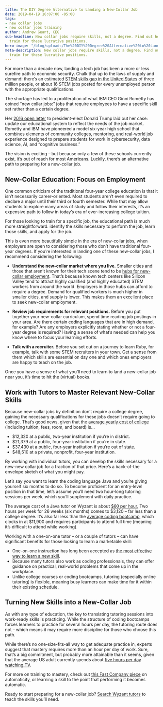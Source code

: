 ```yaml
---
title: The DIY Degree Alternative to Landing a New-Collar Job
date: 2019-04-19 16:07:00 -05:00
tags:
- new collar jobs
- new collar jobs training
author: Andrew Geant, CEO
sub-headline: New collar jobs require skills, not a degree. Find out how to cost-effectively
  train for these lucrative positions.
hero-image: "/blog/uploads/The%20DIY%20Degree%20Alternative%20to%20Landing%20a%20New-Collar%20Job.png"
meta-description: New collar jobs require skills, not a degree. Find out how to cost-effectively
  train for these lucrative positions.
---
```


For more than a decade now, landing a tech job has been a more or less surefire path to economic security. Chalk that up to the laws of supply and demand: there’s an estimated [STEM skills gap in the United States](https://research.newamericaneconomy.org/report/sizing-up-the-gap-in-our-supply-of-stem-workers/) of three million people, or about 16 STEM jobs posted for every unemployed person with the appropriate qualifications.

The shortage has led to a proliferation of what IBM CEO Ginni Rometty has coined “new collar jobs:” jobs that require employees to have a specific skill set rather than a certain degree.

Her [2016 open letter](https://www.ibm.com/blogs/policy/ibm-ceo-ginni-romettys-letter-u-s-president-elect/) to president-elect Donald Trump laid out her case: update our educational system to reflect the needs of the job market. Rometty and IBM have pioneered a model six-year high school that combines elements of community colleges, mentoring, and real-world job experience designed to prepare students for work in cybersecurity, data science, AI, and “cognitive business.”

The vision is exciting – but because only a few of these schools currently exist, it’s out of reach for most Americans. Luckily, there’s an alternative path to preparing for a new-collar job. 

## New-Collar Education: Focus on Employment

One common criticism of the traditional four-year college education is that it isn’t necessarily career-oriented. Most students aren’t even required to declare a major until their third or fourth semester. While that may allow students to explore many areas of study and follow their interests, it’s an expensive path to follow in today’s era of ever-increasing college tuition.

For those looking to train for a specific job, the educational path is much more straightforward: identify the skills necessary to perform the job, learn those skills, and apply for the job.

This is even more beautifully simple in the era of new-collar jobs, when employers are open to considering those who don’t have traditional four-year degrees. If you’re interested in landing one of these new-collar jobs, I recommend considering the following:

* **Understand the new-collar market where you live.** Smaller cities and those that aren’t known for their tech scene tend to be [hubs for new-collar employment](https://www.marketplace.org/2018/02/07/business/no-degree-required-more-tech-employers-looking-skills-rather-diploma). That’s because known tech centers like Silicon Valley tend to attract highly qualified (and highly educated) STEM workers from around the world. Employers in those hubs can afford to require a degree. Demand for qualified workers is much higher in smaller cities, and supply is lower. This makes them an excellent place to seek new-collar employment.

* **Review job requirements for relevant positions.** Before you put together your new-collar curriculum, spend time reading job postings in your area. Are there certain coding languages that are in high demand, for example? Are any employers explicitly stating whether or not a four-year degree is required? Having a sense of what’s needed can help you know where to focus your learning efforts.

* **Talk with a recruiter.** Before you set out on a journey to learn Ruby, for example, talk with some STEM recruiters in your town. Get a sense from them which skills are essential on day one and which ones employers are happy to teach on the job. 

Once you have a sense of what you’ll need to learn to land a new-collar job near you, it’s time to hit the (virtual) books.

## Work with Tutors to Master Relevant New-Collar Skills

Because new-collar jobs by definition don’t require a college degree, gaining the necessary qualifications for these jobs doesn’t require going to college. That’s good news, given that the [average yearly cost of college](https://trends.collegeboard.org/college-pricing/figures-tables/average-published-undergraduate-charges-sector-2018-19) (including tuition, fees, room, and board) is…

* $12,320 at a public, two-year institution if you’re in district.
* $21,379 at a public, four-year institution if you’re in state.
* $37,430 at a public, four-year institution if you’re out of state.
* $48,510 at a private, nonprofit, four-year institution.

By working with individual tutors, you can develop the skills necessary for a new-new collar job for a fraction of that price. Here’s a back-of-the envelope sketch of what you might pay.

Let’s say you want to learn the coding language Java and you’re giving yourself six months to do so. To become proficient for an entry-level position in that time, let’s assume you’ll need two hour-long tutoring sessions per week, which you’ll supplement with daily practice.

The average cost of a Java tutor on Wyzant is about [$60 per hour.](https://www.wyzant.com/Java_tutors.aspx) Two hours per week for 26 weeks (six months) comes to $3,120 – far less than a college degree. It’s also far less than the [average coding bootcamp](https://www.coursereport.com/reports/2018-coding-bootcamp-market-size-research), which clocks in at $11,900 and requires participants to attend full time (meaning it’s difficult to attend while working).

Working with a one-on-one tutor – or a couple of tutors – can have significant benefits for those looking to learn a marketable skill:

* One-on-one instruction has long been accepted as [the most effective way to learn a new skill](http://web.mit.edu/5.95/readings/bloom-two-sigma.pdf). 
* Because many tutors also work as coding professionals, they can offer guidance on practical, real-world problems that come up in the workplace.
* Unlike college courses or coding bootcamps, tutoring (especially online tutoring) is flexible, meaning busy learners can make time for it within their existing schedule.

## Turning New Skills into a New-Collar Job

As with any type of education, the key to translating tutoring sessions into work-ready skills is practicing. While the structure of coding bootcamps forces learners to practice for several hours per day, the tutoring route does not – which means it may require more discipline for those who choose this path.

While there’s no one-size-fits-all way to get adequate practice in, experts suggest that mastery requires more than an hour per day of work. Sure, that’s a big commitment, but probably more attainable than it seems, given that the average US adult currently spends about [five hours per day watching TV](https://www.nielsen.com/content/dam/corporate/us/en/reports-downloads/2019-reports/q3-2018-total-audience-report.pdf).

For more on training to mastery, check out [this Fast Company piece](https://www.fastcompany.com/3058572/how-to-learn-a-new-skill-well-enough-to-do-it-automaticall) on automaticity, or learning a skill to the point that performing it becomes automatic.

Ready to start preparing for a new-collar job? [Search Wyzant tutors](https://www.wyzant.com/match/search) to teach the skills you’ll need.







